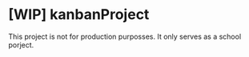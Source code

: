 # [WIP] kanbanProject
This project is not for production purposses. It only serves as a school porject.
